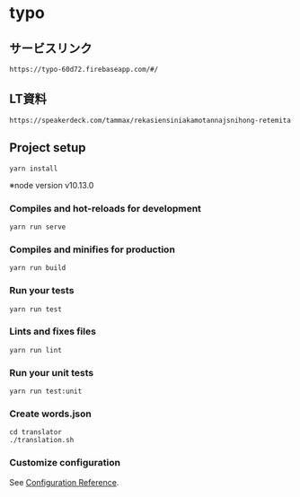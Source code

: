 # typo

## サービスリンク
```
https://typo-60d72.firebaseapp.com/#/
```

## LT資料
```
https://speakerdeck.com/tammax/rekasiensiniakamotannajsnihong-retemita
```

## Project setup
```
yarn install
```
※node version v10.13.0

### Compiles and hot-reloads for development
```
yarn run serve
```

### Compiles and minifies for production
```
yarn run build
```

### Run your tests
```
yarn run test
```

### Lints and fixes files
```
yarn run lint
```

### Run your unit tests
```
yarn run test:unit
```
### Create words.json
```
cd translator
./translation.sh
```

### Customize configuration
See [Configuration Reference](https://cli.vuejs.org/config/).

